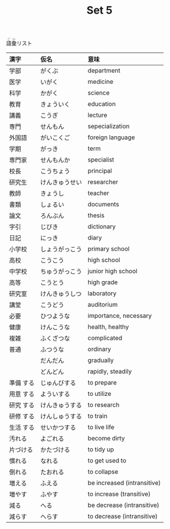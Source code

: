 ﻿---
layout: default
title: Set 5
parent: N4 Vocabulary List
grand_parent: <ruby>語彙<rt>ごい</rt></ruby> Vocabulary
nav_order: 5
---

<ruby>語彙<rt>ごい</rt></ruby>リスト

| 漢字      | 仮名           | 意味                        |
|:--------- |:-------------- |:--------------------------- |
| 学部      | がくぶ         | department                  |
| 医学      | いがく         | medicine                    |
| 科学      | かがく         | science                     |
| 教育      | きょういく     | education                   |
| 講義      | こうぎ         | lecture                     |
| 専門      | せんもん       | sepecialization             |
| 外国語    | がいこくご     | foreign language            |
| 学期      | がっき         | term                        |
| 専門家    | せんもんか     | specialist                  |
| 校長      | こうちょう     | principal                   |
| 研究生    | けんきゅうせい | researcher                  |
| 教師      | きょうし       | teacher                     |
| 書類      | しょるい       | documents                   |
| 論文      | ろんぶん       | thesis                      |
| 字引      | じびき         | dictionary                  |
| 日記      | にっき         | diary                       |
| 小学校    | しょうがっこう | primary school              |
| 高校      | こうこう       | high school                 |
| 中学校    | ちゅうがっこう | junior high school          |
| 高等      | こうとう       | high grade                  |
| 研究室    | けんきゅうしつ | laboratory                  |
| 講堂      | こうどう       | auditorium                  |
| 必要      | ひつような     | importance, necessary       |
| 健康      | けんこうな     | health, healthy             |
| 複雑      | ふくざつな     | complicated                 |
| 普通      | ふつうな       | ordinary                    |
|           | だんだん       | gradually                   |
|           | どんどん       | rapidly, steadily           |
| 準備 する | じゅんびする   | to prepare                  |
| 用意 する | よういする     | to utilize                  |
| 研究 する | けんきゅうする | to research                 |
| 研修 する | けんしゅうする | to train                    |
| 生活 する | せいかつする   | to live life                |
| 汚れる    | よごれる       | become dirty                |
| 片づける  | かたづける     | to tidy up                  |
| 慣れる    | なれる         | to get used to              |
| 倒れる    | たおれる       | to collapse                 |
| 増える    | ふえる         | be increased (intransitive) |
| 増やす    | ふやす         | to increase (transitive)    |
| 減る      | へる           | be decrease (intransitive)  |
| 減らす    | へらす         | to decrease (intransitive)  |
